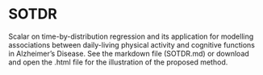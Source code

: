 # SOTDR
Scalar on time-by-distribution regression and its application for modelling  associations between daily-living physical activity and cognitive functions in Alzheimer’s Disease. See the markdown file (SOTDR.md) or download and open the .html file for the illustration of the proposed method.
